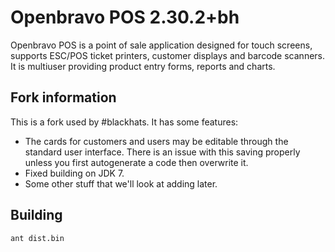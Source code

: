 # Openbravo POS 2.30.2+bh #

Openbravo POS is a point of sale application designed for touch screens, supports ESC/POS ticket printers, customer displays and barcode scanners. It is multiuser providing product entry forms, reports and charts.

## Fork information ##

This is a fork used by #blackhats.  It has some features:

* The cards for customers and users may be editable through the standard user interface.  There is an issue with this saving properly unless you first autogenerate a code then overwrite it.
* Fixed building on JDK 7.
* Some other stuff that we'll look at adding later.

## Building ##

```
ant dist.bin
```
